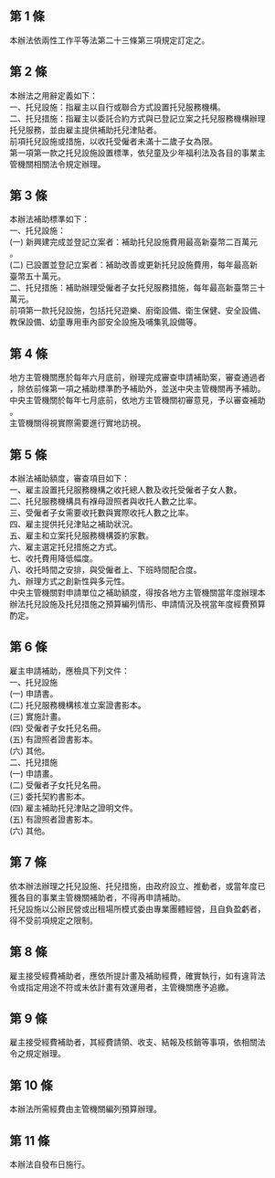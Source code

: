 第 1 條
-------
本辦法依兩性工作平等法第二十三條第三項規定訂定之。

第 2 條
-------
本辦法之用辭定義如下：  
一、托兒設施：指雇主以自行或聯合方式設置托兒服務機構。  
二、托兒措施：指雇主以委託合約方式與已登記立案之托兒服務機構辦理  
    托兒服務，並由雇主提供補助托兒津貼者。  
前項托兒設施或措施，以收托受僱者未滿十二歲子女為限。  
第一項第一款之托兒設施設置標準，依兒童及少年福利法及各目的事業主  
管機關相關法令規定辦理。

第 3 條
-------
本辦法補助標準如下：  
一、托兒設施：  
 (一) 新興建完成並登記立案者：補助托兒設施費用最高新臺幣二百萬元  
      。  
 (二) 已設置並登記立案者：補助改善或更新托兒設施費用，每年最高新  
      臺幣五十萬元。  
二、托兒措施：補助辦理受僱者子女托兒服務措施，每年最高新臺幣三十  
    萬元。  
前項第一款托兒設施，包括托兒遊樂、廚衛設備、衛生保健、安全設備、  
教保設備、幼童專用車內部安全設施及哺集乳設備等。

第 4 條
-------
地方主管機關應於每年六月底前，辦理完成審查申請補助案，審查通過者  
，除依前條第一項之補助標準酌予補助外，並送中央主管機關再予補助。  
中央主管機關於每年七月底前，依地方主管機關初審意見，予以審查補助  
。  
主管機關得視實際需要進行實地訪視。

第 5 條
-------
本辦法補助額度，審查項目如下：  
一、雇主設置托兒服務機構之收托總人數及收托受僱者子女人數。  
二、托兒服務機構具有褓母證照者與收托人數之比率。  
三、受僱者子女需要收托數與實際收托人數之比率。  
四、雇主提供托兒津貼之補助狀況。  
五、雇主和立案托兒服務機構簽約家數。  
六、雇主選定托兒措施之方式。  
七、收托費用降低幅度。  
八、收托時間之安排，與受僱者上、下班時間配合度。  
九、辦理方式之創新性與多元性。  
中央主管機關對申請單位之補助額度，得按各地方主管機關當年度辦理本  
辦法托兒設施及托兒措施之預算編列情形、申請情況及視當年度經費預算  
酌定。

第 6 條
-------
雇主申請補助，應檢具下列文件：  
一、托兒設施  
 (一) 申請書。  
 (二) 托兒服務機構核准立案證書影本。  
 (三) 實施計畫。  
 (四) 受僱者子女托兒名冊。  
 (五) 有證照者證書影本。  
 (六) 其他。  
二、托兒措施  
 (一) 申請畫。  
 (二) 受僱者子女托兒名冊。  
 (三) 委托契約書影本。  
 (四) 雇主補助托兒津貼之證明文件。  
 (五) 有證照者證書影本。  
 (六) 其他。

第 7 條
-------
依本辦法辦理之托兒設施、托兒措施，由政府設立、推動者，或當年度已  
獲各目的事業主管機關補助者，不得再申請補助。  
托兒設施以公辦民營或出租場所模式委由專業團體經營，且自負盈虧者，  
得不受前項規定之限制。

第 8 條
-------
雇主接受經費補助者，應依所提計畫及補助經費，確實執行，如有違背法  
令或指定用途不符或未依計畫有效運用者，主管機關應予追繳。

第 9 條
-------
雇主接受經費補助者，其經費請領、收支、結報及核銷等事項，依相關法  
令之規定辦理。

第 10 條
--------
本辦法所需經費由主管機關編列預算辦理。

第 11 條
--------
本辦法自發布日施行。

